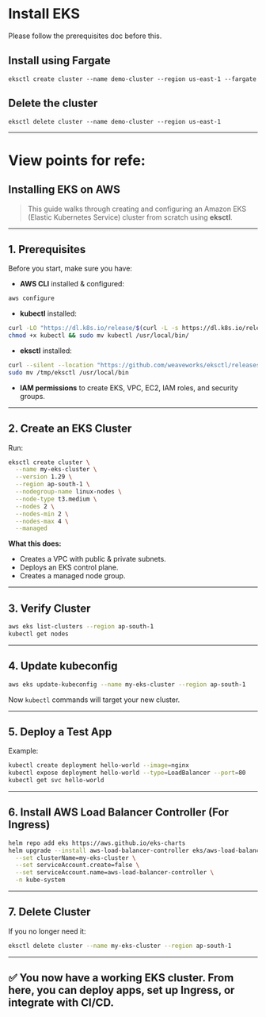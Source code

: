 # Install EKS

Please follow the prerequisites doc before this.

## Install using Fargate

```
eksctl create cluster --name demo-cluster --region us-east-1 --fargate
```

## Delete the cluster

```
eksctl delete cluster --name demo-cluster --region us-east-1
```

---

# View points for refe:

## **Installing EKS on AWS**

> This guide walks through creating and configuring an Amazon EKS (Elastic Kubernetes Service) cluster from scratch using **eksctl**.

---
## **1. Prerequisites**

Before you start, make sure you have:

* **AWS CLI** installed & configured:

```bash
aws configure
```

* **kubectl** installed:

```bash
curl -LO "https://dl.k8s.io/release/$(curl -L -s https://dl.k8s.io/release/stable.txt)/bin/linux/amd64/kubectl"
chmod +x kubectl && sudo mv kubectl /usr/local/bin/
```

* **eksctl** installed:

```bash
curl --silent --location "https://github.com/weaveworks/eksctl/releases/latest/download/eksctl_$(uname -s)_amd64.tar.gz" | tar xz -C /tmp
sudo mv /tmp/eksctl /usr/local/bin
```

* **IAM permissions** to create EKS, VPC, EC2, IAM roles, and security groups.

---
## **2. Create an EKS Cluster**

Run:

```bash
eksctl create cluster \
  --name my-eks-cluster \
  --version 1.29 \
  --region ap-south-1 \
  --nodegroup-name linux-nodes \
  --node-type t3.medium \
  --nodes 2 \
  --nodes-min 2 \
  --nodes-max 4 \
  --managed
```

**What this does:**

* Creates a VPC with public & private subnets.
* Deploys an EKS control plane.
* Creates a managed node group.

---
## **3. Verify Cluster**

```bash
aws eks list-clusters --region ap-south-1
kubectl get nodes
```

---
## **4. Update kubeconfig**

```bash
aws eks update-kubeconfig --name my-eks-cluster --region ap-south-1
```

Now `kubectl` commands will target your new cluster.

---

## **5. Deploy a Test App**

Example:

```bash
kubectl create deployment hello-world --image=nginx
kubectl expose deployment hello-world --type=LoadBalancer --port=80
kubectl get svc hello-world
```

---
## **6. Install AWS Load Balancer Controller (For Ingress)**

```bash
helm repo add eks https://aws.github.io/eks-charts
helm upgrade --install aws-load-balancer-controller eks/aws-load-balancer-controller \
  --set clusterName=my-eks-cluster \
  --set serviceAccount.create=false \
  --set serviceAccount.name=aws-load-balancer-controller \
  -n kube-system
```

---
## **7. Delete Cluster**
If you no longer need it:

```bash
eksctl delete cluster --name my-eks-cluster --region ap-south-1
```
---
✅ **You now have a working EKS cluster.**
From here, you can deploy apps, set up Ingress, or integrate with CI/CD.
---

